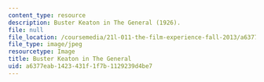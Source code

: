 ```yaml
---
content_type: resource
description: Buster Keaton in The General (1926).
file: null
file_location: /coursemedia/21l-011-the-film-experience-fall-2013/a6377eab1423431f1f7b1129239d4be7_21l-011f13.jpg
file_type: image/jpeg
resourcetype: Image
title: Buster Keaton in The General
uid: a6377eab-1423-431f-1f7b-1129239d4be7
---
```

